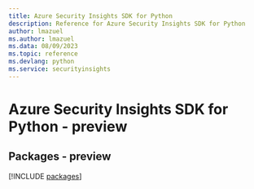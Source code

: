 ```yaml
---
title: Azure Security Insights SDK for Python
description: Reference for Azure Security Insights SDK for Python
author: lmazuel
ms.author: lmazuel
ms.data: 08/09/2023
ms.topic: reference
ms.devlang: python
ms.service: securityinsights
---
```

# Azure Security Insights SDK for Python - preview
## Packages - preview
[!INCLUDE [packages](security-insights-index.md)]